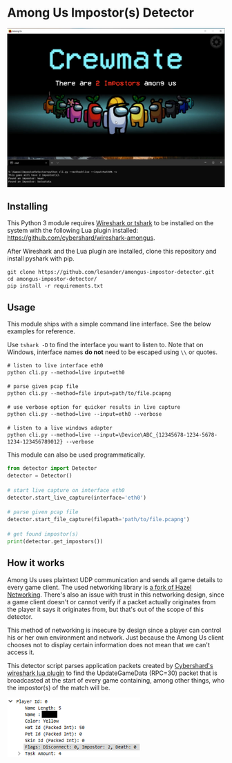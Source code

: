 # Among Us Impostor(s) Detector

![](cover.png)

## Installing
This Python 3 module requires [Wireshark or tshark](https://www.wireshark.org/) to be
installed on the system with the following Lua plugin installed:
https://github.com/cybershard/wireshark-amongus.

After Wireshark and the Lua plugin are installed, clone this repository and
install pyshark with pip.
```shell
git clone https://github.com/lesander/amongus-impostor-detector.git
cd amongus-impostor-detector/
pip install -r requirements.txt
```

## Usage
This module ships with a simple command line interface. See the below
examples for reference.

Use `tshark -D` to find the interface you want to listen to. Note that
on Windows, interface names **do not** need to be escaped using `\\` or quotes.

```shell
# listen to live interface eth0
python cli.py --method=live input=eth0

# parse given pcap file
python cli.py --method=file input=path/to/file.pcapng

# use verbose option for quicker results in live capture
python cli.py --method=live --input=eth0 --verbose

# listen to a live windows adapter
python cli.py --method=live --input=\Device\ABC_{12345678-1234-5678-1234-123456789012} --verbose
```

This module can also be used programmatically.

```python
from detector import Detector
detector = Detector()

# start live capture on interface eth0
detector.start_live_capture(interface='eth0')

# parse given pcap file
detector.start_file_capture(filepath='path/to/file.pcapng')

# get found impostor(s)
print(detector.get_impostors())
```

## How it works
Among Us uses plaintext UDP communication and sends all game details to every game client. The used networking library is [a fork of Hazel Networking](https://github.com/willardf/Hazel-Networking). There's also an issue with trust in this networking design, since a game client doesn't or cannot verify if a packet actually originates from the player it says it originates from, but that's out of the scope of this detector. 

This method of networking is insecure by design since a player can control his or her own environment and network. Just because the Among Us client chooses not to display certain information does not mean that we can't access it. 

This detector script parses application packets created by [Cybershard's wireshark lua plugin](https://github.com/cybershard/wireshark-amongus) to find the UpdateGameData (RPC=30) packet that is broadcasted at the start of every game containing, among other things, who the impostor(s) of the match will be.

![](image.png)
